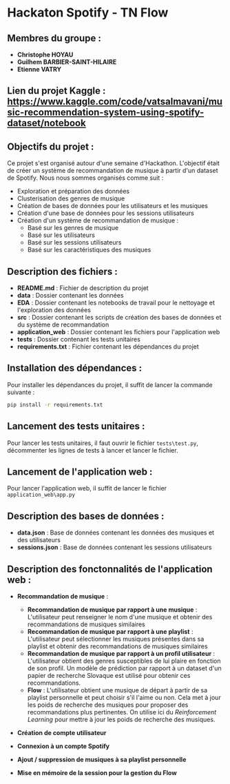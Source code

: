 # Hackaton Spotify - **TN Flow**

## Membres du groupe : 
- **Christophe HOYAU**
- **Guilhem BARBIER-SAINT-HILAIRE**
- **Etienne VATRY**

## Lien du projet Kaggle : https://www.kaggle.com/code/vatsalmavani/music-recommendation-system-using-spotify-dataset/notebook 

## Objectifs du projet :

Ce projet s'est organisé autour d'une semaine d'Hackathon. L'objectif était de créer un système de recommandation de musique à partir d'un dataset de Spotify. Nous nous sommes organisés comme suit :
- Exploration et préparation des données
- Clusterisation des genres de musique
- Création de bases de données pour les utilisateurs et les musiques
- Création d'une base de données pour les sessions utilisateurs
- Création d'un système de recommandation de musique :
  - Basé sur les genres de musique
  - Basé sur les utilisateurs
  - Basé sur les sessions utilisateurs
  - Basé sur les caractéristiques des musiques

## Description des fichiers :

- **README.md** : Fichier de description du projet
- **data** : Dossier contenant les données
- **EDA** : Dossier contenant les notebooks de travail pour le nettoyage et l'exploration des données
- **src** : Dossier contenant les scripts de création des bases de données et du système de recommandation
- **application_web** : Dossier contenant les fichiers pour l'application web
- **tests** : Dossier contenant les tests unitaires
- **requirements.txt** : Fichier contenant les dépendances du projet

## Installation des dépendances :

Pour installer les dépendances du projet, il suffit de lancer la commande suivante :
```bash
pip install -r requirements.txt
```

## Lancement des tests unitaires :

Pour lancer les tests unitaires, il faut ouvrir le fichier `tests\test.py`, décommenter les lignes de tests à lancer et lancer le fichier.

## Lancement de l'application web :

Pour lancer l'application web, il suffit de lancer le fichier `application_web\app.py`

## Description des bases de données :

- **data.json** : Base de données contenant les données des musiques et des utilisateurs
- **sessions.json** : Base de données contenant les sessions utilisateurs

## Description des fonctonnalités de l'application web :

- **Recommandation de musique** :
  - **Recommandation de musique par rapport à une musique** : L'utilisateur peut renseigner le nom d'une musique et obtenir des recommandations de musiques similaires
  - **Recommandation de musique par rapport à une playlist** : L'utilisateur peut sélectionner les musiques présentes dans sa playlist et obtenir des recommandations de musiques similaires
  - **Recommandation de musique par rapport à un profil utilisateur** : L'utilisateur obtient des genres susceptibles de lui plaire en fonction de son profil. Un modèle de prédiction par rapport à un dataset d'un papier de recherche Slovaque est utilisé pour obtenir ces recommandations.
  - **Flow** : L'utilisateur obtient une musique de départ à partir de sa playlist personnelle et peut choisir s'il l'aime ou non. Cela met à jour les poids de recherche des musiques pour proposer des recommandations plus pertinentes. On utilise ici du *Reinforcement Learning* pour mettre à jour les poids de recherche des musiques.

- **Création de compte utilisateur**
- **Connexion à un compte Spotify**
- **Ajout / suppression de musiques à sa playlist personnelle**
- **Mise en mémoire de la session pour la gestion du Flow**